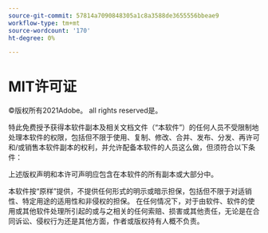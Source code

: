 ```yaml
---
source-git-commit: 57814a7090848305a1c8a3588de3655556bbeae9
workflow-type: tm+mt
source-wordcount: '170'
ht-degree: 0%

---
```

# MIT许可证

©版权所有2021Adobe。 all rights reserved是。

特此免费授予获得本软件副本及相关文档文件（“本软件”）的任何人员不受限制地处理本软件的权限，包括但不限于使用、复制、修改、合并、发布、分发、再许可和/或销售本软件副本的权利，并允许配备本软件的人员这么做，但须符合以下条件：

上述版权声明和本许可声明应包含在本软件的所有副本或大部分中。

本软件按“原样”提供，不提供任何形式的明示或暗示担保，包括但不限于对适销性、特定用途的适用性和非侵权的担保。 在任何情况下，对于由软件、软件的使用或其他软件处理所引起的或与之相关的任何索赔、损害或其他责任，无论是在合同诉讼、侵权行为还是其他方面，作者或版权持有人概不负责。
